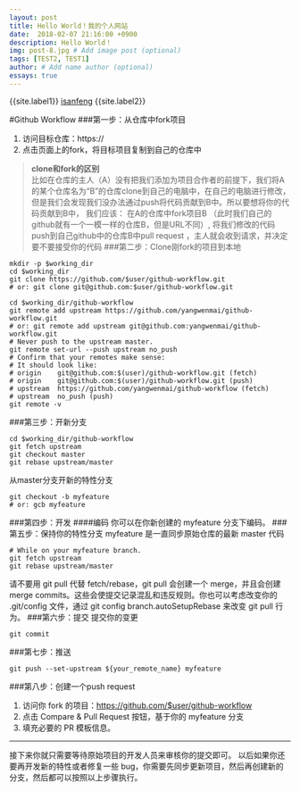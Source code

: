 ```yaml
---
layout: post
title: Hello World！我的个人网站
date:  2018-02-07 21:16:00 +0900
description: Hello World！
img: post-8.jpg # Add image post (optional)
tags: [TEST2, TEST1]
author: # Add name author (optional)
essays: true
---
```

{{site.label1}} <a href="https://isanfeng.github.io" target="\_blank">isanfeng</a> {{site.label2}}

#Github Workflow
###第一步：从仓库中fork项目
1. 访问目标仓库：https://
2. 点击页面上的fork，将目标项目复制到自己的仓库中
>**clone和fork的区别**<br>
>比如在仓库的主人（A）没有把我们添加为项目合作者的前提下，我们将A的某个仓库名为“B”的仓库clone到自己的电脑中，在自己的电脑进行修改，但是我们会发现我们没办法通过push将代码贡献到B中。所以要想将你的代码贡献到B中，
>我们应该：
>在A的仓库中fork项目B （此时我们自己的github就有一个一模一样的仓库B，但是URL不同）, 将我们修改的代码push到自己github中的仓库B中pull request ，主人就会收到请求，并决定要不要接受你的代码
###第二步：Clone刚fork的项目到本地

    mkdir -p $working_dir
    cd $working_dir
    git clone https://github.com/$user/github-workflow.git
    # or: git clone git@github.com:$user/github-workflow.git
   
    cd $working_dir/github-workflow
    git remote add upstream https://github.com/yangwenmai/github-workflow.git
    # or: git remote add upstream git@github.com:yangwenmai/github-workflow.git
    # Never push to the upstream master.
    git remote set-url --push upstream no_push
    # Confirm that your remotes make sense:
    # It should look like:
    # origin    git@github.com:$(user)/github-workflow.git (fetch)
    # origin    git@github.com:$(user)/github-workflow.git (push)
    # upstream  https://github.com/yangwenmai/github-workflow (fetch)
    # upstream  no_push (push)
    git remote -v
    
###第三步：开新分支

    cd $working_dir/github-workflow
    git fetch upstream
    git checkout master
    git rebase upstream/master
从master分支开新的特性分支
 
    git checkout -b myfeature
    # or: gcb myfeature
###第四步：开发
####编码
你可以在你新创建的 myfeature 分支下编码。
###第五步：保持你的特性分支 myfeature 是一直同步原始仓库的最新 master 代码

    # While on your myfeature branch.
    git fetch upstream
    git rebase upstream/master
请不要用 git pull 代替 fetch/rebase，git pull 会创建一个 merge，并且会创建 merge commits。这些会使提交记录混乱和违反规则。你也可以考虑改变你的 .git/config 文件，通过 git config branch.autoSetupRebase 来改变 git pull 行为。
###第六步：提交
提交你的变更

    git commit
###第七步：推送

    git push --set-upstream ${your_remote_name} myfeature
###第八步：创建一个push request
1. 访问你 fork 的项目：https://github.com/$user/github-workflow
2. 点击 Compare & Pull Request 按钮，基于你的 myfeature 分支
3. 填充必要的 PR 模板信息。
***
接下来你就只需要等待原始项目的开发人员来审核你的提交即可。
以后如果你还要再开发新的特性或者修复一些 bug，你需要先同步更新项目，然后再创建新的分支，然后都可以按照以上步骤执行。
